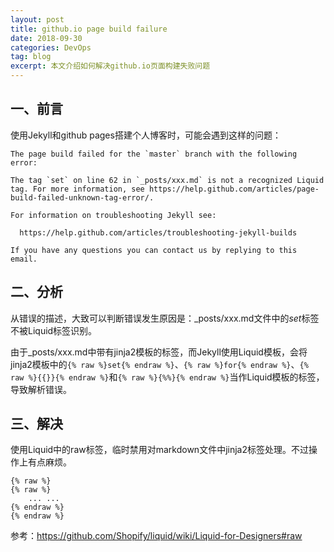 ```yaml
---
layout: post
title: github.io page build failure
date: 2018-09-30
categories: DevOps
tag: blog
excerpt: 本文介绍如何解决github.io页面构建失败问题
---
```


## 一、前言

使用Jekyll和github pages搭建个人博客时，可能会遇到这样的问题：

```
The page build failed for the `master` branch with the following error:

The tag `set` on line 62 in `_posts/xxx.md` is not a recognized Liquid tag. For more information, see https://help.github.com/articles/page-build-failed-unknown-tag-error/.

For information on troubleshooting Jekyll see:

  https://help.github.com/articles/troubleshooting-jekyll-builds

If you have any questions you can contact us by replying to this email.
```

## 二、分析

从错误的描述，大致可以判断错误发生原因是：_posts/xxx.md文件中的*set*标签不被Liquid标签识别。

由于_posts/xxx.md中带有jinja2模板的标签，而Jekyll使用Liquid模板，会将jinja2模板中的`{% raw %}set{% endraw %}`、`{% raw %}for{% endraw %}`、`{% raw %}{{}}{% endraw %}`和`{% raw %}{%%}{% endraw %}`当作Liquid模板的标签，导致解析错误。

## 三、解决

使用Liquid中的raw标签，临时禁用对markdown文件中jinja2标签处理。不过操作上有点麻烦。

```
{% raw %}
{% raw %}
    ... ...
{% endraw %}
{% endraw %}
```

参考：https://github.com/Shopify/liquid/wiki/Liquid-for-Designers#raw
